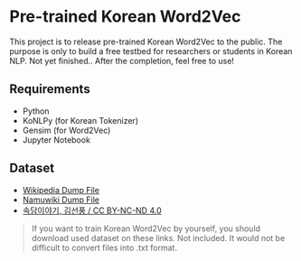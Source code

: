 # Pre-trained Korean Word2Vec
This project is to release pre-trained Korean Word2Vec to the public. The purpose is only to build a free testbed for researchers or students in Korean NLP. Not yet finished.. After the completion, feel free to use!

## Requirements
* Python
* KoNLPy (for Korean Tokenizer)
* Gensim (for Word2Vec)
* Jupyter Notebook

## Dataset
* [Wikipedia Dump File](https://dumps.wikimedia.org/backup-index.html)
* [Namuwiki Dump File](https://namu.wiki/w/%EB%82%98%EB%AC%B4%EC%9C%84%ED%82%A4:%EB%8D%B0%EC%9D%B4%ED%84%B0%EB%B2%A0%EC%9D%B4%EC%8A%A4%20%EB%8D%A4%ED%94%84)
* [속담이야기, 김선풍 / CC BY-NC-ND 4.0](https://ithub.korean.go.kr/user/total/database/corpusView.do)
> If you want to train Korean Word2Vec by yourself, you should download used dataset on these links. Not included. It would not be difficult to convert files into .txt format.
